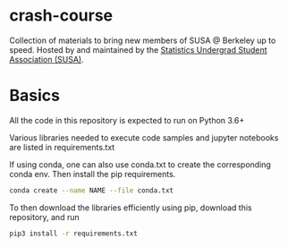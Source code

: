# crash-course
Collection of materials to bring new members of SUSA @ Berkeley up to speed. Hosted by and maintained by the [Statistics Undergrad Student Association (SUSA)](https://susa.berkeley.edu).

# Basics

All the code in this repository is expected to run on Python 3.6+

Various libraries needed to execute code samples and jupyter notebooks are listed in requirements.txt

If using conda, one can also use conda.txt to create the corresponding conda env. Then install the pip requirements.

```sh
conda create --name NAME --file conda.txt
```

To then download the libraries efficiently using pip, download this repository, and run

```sh
pip3 install -r requirements.txt
```

